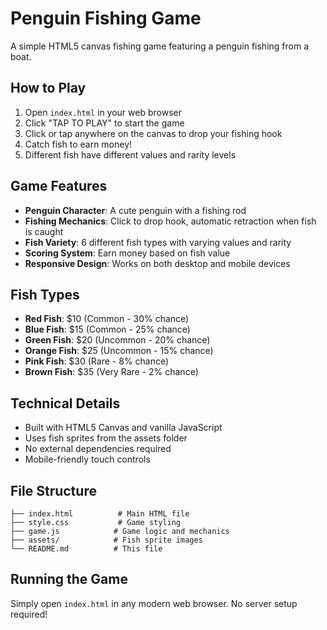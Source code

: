 # Penguin Fishing Game

A simple HTML5 canvas fishing game featuring a penguin fishing from a boat.

## How to Play

1. Open `index.html` in your web browser
2. Click "TAP TO PLAY" to start the game
3. Click or tap anywhere on the canvas to drop your fishing hook
4. Catch fish to earn money!
5. Different fish have different values and rarity levels

## Game Features

- **Penguin Character**: A cute penguin with a fishing rod
- **Fishing Mechanics**: Click to drop hook, automatic retraction when fish is caught
- **Fish Variety**: 6 different fish types with varying values and rarity
- **Scoring System**: Earn money based on fish value
- **Responsive Design**: Works on both desktop and mobile devices

## Fish Types

- **Red Fish**: $10 (Common - 30% chance)
- **Blue Fish**: $15 (Common - 25% chance)  
- **Green Fish**: $20 (Uncommon - 20% chance)
- **Orange Fish**: $25 (Uncommon - 15% chance)
- **Pink Fish**: $30 (Rare - 8% chance)
- **Brown Fish**: $35 (Very Rare - 2% chance)

## Technical Details

- Built with HTML5 Canvas and vanilla JavaScript
- Uses fish sprites from the assets folder
- No external dependencies required
- Mobile-friendly touch controls

## File Structure

```
├── index.html          # Main HTML file
├── style.css           # Game styling
├── game.js            # Game logic and mechanics
├── assets/            # Fish sprite images
└── README.md          # This file
```

## Running the Game

Simply open `index.html` in any modern web browser. No server setup required!
